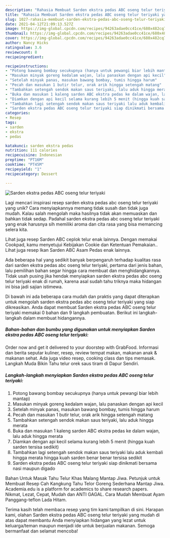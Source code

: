 ```yaml
---
description: "Rahasia Membuat Sarden ekstra pedas ABC oseng telur teriyaki yang Harus Anda Coba"
title: "Rahasia Membuat Sarden ekstra pedas ABC oseng telur teriyaki yang Harus Anda Coba"
slug: 1027-rahasia-membuat-sarden-ekstra-pedas-abc-oseng-telur-teriyaki-yang-harus-anda-coba
date: 2021-04-12T21:09:13.527Z
image: https://img-global.cpcdn.com/recipes/94263adae0cc41ce/680x482cq70/sarden-ekstra-pedas-abc-oseng-telur-teriyaki-foto-resep-utama.jpg
thumbnail: https://img-global.cpcdn.com/recipes/94263adae0cc41ce/680x482cq70/sarden-ekstra-pedas-abc-oseng-telur-teriyaki-foto-resep-utama.jpg
cover: https://img-global.cpcdn.com/recipes/94263adae0cc41ce/680x482cq70/sarden-ekstra-pedas-abc-oseng-telur-teriyaki-foto-resep-utama.jpg
author: Nancy Hicks
ratingvalue: 3.6
reviewcount: 8
recipeingredient:

recipeinstructions:
- "Potong bawang bombay secukupnya (hanya untuk pewangi biar lebih mantap)"
- "Masukan minyak goreng kedalam wajan, lalu panaskan dengan api kecil"
- "Setelah minyak panas, masukan bawang bombay, tumis hingga harum"
- "Pecah dan masukan 1 butir telur, orak arik hingga setengah matang"
- "Tambahkan setengah sendok makan saus teriyaki, lalu aduk hingga merata"
- "Buka dan masukan 1 kaleng sarden ABC ekstra pedas ke dalam wajan, lalu aduk hingga merata"
- "Diamkan dengan api kecil selama kurang lebih 5 menit (hingga kuah sarden tersisa sedikit)"
- "Tambahkan lagi setengah sendok makan saus teriyaki lalu aduk kembali hingga merata hingga kuah sarden benar benar tersisa sedikit"
- "Sarden ekstra pedas ABC oseng telur teriyaki siap dinikmati bersama nasi maupun digado"
categories:
- Resep
tags:
- sarden
- ekstra
- pedas

katakunci: sarden ekstra pedas 
nutrition: 111 calories
recipecuisine: Indonesian
preptime: "PT16M"
cooktime: "PT45M"
recipeyield: "1"
recipecategory: Dessert

---
```



![Sarden ekstra pedas ABC oseng telur teriyaki](https://img-global.cpcdn.com/recipes/94263adae0cc41ce/680x482cq70/sarden-ekstra-pedas-abc-oseng-telur-teriyaki-foto-resep-utama.jpg)

Lagi mencari inspirasi resep sarden ekstra pedas abc oseng telur teriyaki yang unik? Cara menyiapkannya memang tidak susah dan tidak juga mudah. Kalau salah mengolah maka hasilnya tidak akan memuaskan dan bahkan tidak sedap. Padahal sarden ekstra pedas abc oseng telur teriyaki yang enak harusnya sih memiliki aroma dan cita rasa yang bisa memancing selera kita.

Lihat juga resep Sarden ABC ceplok telur enak lainnya. Dengan memakai Cookpad, kamu menyetujui Kebijakan Cookie dan Ketentuan Pemakaian.. Lihat juga resep Ikan Sarden ABC Asam Pedas enak lainnya.

Ada beberapa hal yang sedikit banyak berpengaruh terhadap kualitas rasa dari sarden ekstra pedas abc oseng telur teriyaki, pertama dari jenis bahan, lalu pemilihan bahan segar hingga cara membuat dan menghidangkannya. Tidak usah pusing jika hendak menyiapkan sarden ekstra pedas abc oseng telur teriyaki enak di rumah, karena asal sudah tahu triknya maka hidangan ini bisa jadi sajian istimewa.


Di bawah ini ada beberapa cara mudah dan praktis yang dapat diterapkan untuk mengolah sarden ekstra pedas abc oseng telur teriyaki yang siap dikreasikan. Anda dapat membuat Sarden ekstra pedas ABC oseng telur teriyaki memakai 0 bahan dan 9 langkah pembuatan. Berikut ini langkah-langkah dalam membuat hidangannya.

<!--inarticleads1-->

##### Bahan-bahan dan bumbu yang digunakan untuk menyiapkan Sarden ekstra pedas ABC oseng telur teriyaki:



Order now and get it delivered to your doorstep with GrabFood. Informasi dan berita seputar kuliner, resep, review tempat makan, makanan anak &amp; makanan sehat. Ada juga video resep, cooking class dan tips memasak. Langkah Muda Bikin Tahu telur orek saus tiram di Dapur Sendiri. 

<!--inarticleads2-->

##### Langkah-langkah menyiapkan Sarden ekstra pedas ABC oseng telur teriyaki:

1. Potong bawang bombay secukupnya (hanya untuk pewangi biar lebih mantap)
1. Masukan minyak goreng kedalam wajan, lalu panaskan dengan api kecil
1. Setelah minyak panas, masukan bawang bombay, tumis hingga harum
1. Pecah dan masukan 1 butir telur, orak arik hingga setengah matang
1. Tambahkan setengah sendok makan saus teriyaki, lalu aduk hingga merata
1. Buka dan masukan 1 kaleng sarden ABC ekstra pedas ke dalam wajan, lalu aduk hingga merata
1. Diamkan dengan api kecil selama kurang lebih 5 menit (hingga kuah sarden tersisa sedikit)
1. Tambahkan lagi setengah sendok makan saus teriyaki lalu aduk kembali hingga merata hingga kuah sarden benar benar tersisa sedikit
1. Sarden ekstra pedas ABC oseng telur teriyaki siap dinikmati bersama nasi maupun digado


Bahan Untuk Masak Tahu Telur Khas Malang Mantap Jiwa. Petunjuk untuk Membuat Resep Cah Kangkung Tahu Telor Goreng Sederhana Mantap Jiwa. Academia.edu is a platform for academics to share research papers. Nikmat, Lezat, Cepat, Mudah dan ANTI GAGAL. Cara Mudah Membuat Ayam Panggang-teflon Lada Hitam. 

Terima kasih telah membaca resep yang tim kami tampilkan di sini. Harapan kami, olahan Sarden ekstra pedas ABC oseng telur teriyaki yang mudah di atas dapat membantu Anda menyiapkan hidangan yang lezat untuk keluarga/teman maupun menjadi ide untuk berjualan makanan. Semoga bermanfaat dan selamat mencoba!
